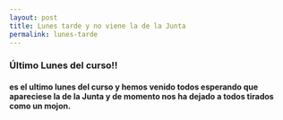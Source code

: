 ```yaml
---
layout: post
title: Lunes tarde y no viene la de la Junta
permalink: lunes-tarde
---
```


### Último Lunes del curso!!

#### es el ultimo lunes del curso y hemos venido todos esperando que apareciese la de la Junta y de momento nos ha dejado a todos tirados como un mojon.